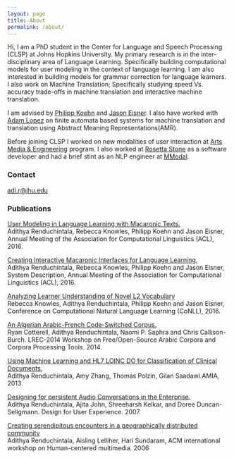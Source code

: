 ```yaml
---
layout: page
title: About
permalink: /about/
---
```

Hi, I am a PhD student in the Center for Language and Speech Processing (CLSP) at Johns Hopkins University. My primary research is in the inter-disciplinary area of Language Learning. Specifically building computational models for user modeling in the context of language learning. I am also interested in building models for grammar correction for language learners. I also work on Machine Translation; Specifically studying speed Vs. accuracy trade-offs in machine translation and interactive machine translation.

I am advised by [Philipp Koehn](http://www.cs.jhu.edu/~phi/) and [Jason Eisner](http://www.cs.jhu.edu/~jason/). I also have worked with [Adam Lopez](http://alopez.github.io/) on finite automata based systems for machine translation and translation using Abstract Meaning Representations(AMR). 

Before joining CLSP I worked on new modalities of user interaction at [Arts Media & Engineering](https://artsmediaengineering.asu.edu/) program. I also worked at [Rosetta Stone](http://www.rosettastone.com/) as a software developer and had a brief stint as an NLP engineer at [MModal](https://mmodal.com/).

### Contact

[adi.r@jhu.edu](mailto:adi.r@jhu.edu)

### Publications
[User Modeling in Language Learning with Macaronic Texts.](http://aclweb.org/anthology/P/P16/P16-1175.pdf)  
Adithya Renduchintala, Rebecca Knowles, Philipp Koehn and Jason Eisner, Annual Meeting of the Association for Computational Linguistics (ACL), 2016.

[Creating Interactive Macaronic Interfaces for Language Learning.](http://aclweb.org/anthology/P/P16/P16-4023.pdf)  
Adithya Renduchintala, Rebecca Knowles, Philipp Koehn and Jason Eisner, System Description, Annual Meeting of the Association for Computational Linguistics (ACL), 2016.

[Analyzing Learner Understanding of Novel L2 Vocabulary](http://aclweb.org/anthology/K/K16/K16-1013.pdf)  
Rebecca Knowles, Adithya Renduchintala, Philipp Koehn and Jason Eisner, Conference on Computational Natural Language Learning (CoNLL), 2016. 

[An Algerian Arabic-French Code-Switched Corpus.](https://ryancotterell.github.io/papers/cotterell+al.osact14.pdf)  
Ryan Cotterell, Adithya Renduchintala, Naomi P. Saphra and Chris Callison-Burch. LREC-2014 Workshop on Free/Open-Source Arabic Corpora and Corpora Processing Tools. 2014. 

[Using Machine Learning and HL7 LOINC DO for Classification of Clinical Documents.](https://knowledge.amia.org/amia-55142-a2013e-1.580047/t-06-1.582200/f-006-1.582201/a-439-1.582683/a-440-1.582680?qr=1)  
Adithya Renduchintala, Amy Zhang, Thomas Polzin, Gilan Saadawi.AMIA, 2013. 

[Designing for persistent Audio Conversations in the Enterprise.](http://dl.acm.org/citation.cfm?doid=1389908.1389923)  
Adithya Renduchintala, Ajita John, Shreeharsh Kelkar, and Doree Duncan-Seligmann. Design for User Experience. 2007.

[Creating serendipitous encounters in a geographically distributed community](http://sundaram.cs.illinois.edu/pubs/2006/hcm17-Renduchintala.pdf)  
Adithya Renduchintala, Aisling Lelliher, Hari Sundaram, ACM international workshop on Human-centered multimedia. 2006

